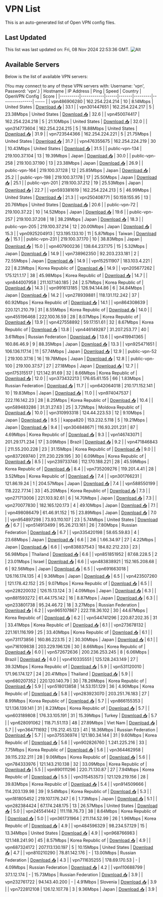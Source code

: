 # VPN List

This is an auto-generated list of Open VPN config files.

## Last Updated

This list was last updated on: Fri, 08 Nov 2024 22:53:36 GMT.
![Alt](https://repobeats.axiom.co/api/embed/186b98318ef1479477931607c1ad7d823f12451f.svg "Repobeats analytics image")

## Available Servers

Below is the list of available VPN servers:

(You may connect to any of these VPN servers with: Username: 'vpn', Password: 'vpn'.)
| Hostname | IP Address | Ping | Speed | Country | OpenVPN Config | Score |
|----------|------------|------|-------|---------|----------------| ----- |
| vpn486906280 | 162.254.224.214 | 10 | 8.14Mbps | United States | [Download 📥](./configs/server_0_US.ovpn) | 33.1 |
| vpn301447651 | 162.254.224.217 | 5 | 23.38Mbps | United States | [Download 📥](./configs/server_1_US.ovpn) | 32.6 |
| vpn450074417 | 162.254.224.218 | 5 | 21.10Mbps | United States | [Download 📥](./configs/server_2_US.ovpn) | 32.0 |
| vpn314773604 | 162.254.224.215 | 5 | 18.88Mbps | United States | [Download 📥](./configs/server_3_US.ovpn) | 31.9 |
| vpn723544366 | 162.254.224.221 | 5 | 21.75Mbps | United States | [Download 📥](./configs/server_4_US.ovpn) | 31.7 |
| vpn476355675 | 162.254.224.219 | 30 | 10.43Mbps | United States | [Download 📥](./configs/server_5_US.ovpn) | 31.5 |
| public-vpn-134 | 219.100.37.104 | 13 | 19.39Mbps | Japan | [Download 📥](./configs/server_6_JP.ovpn) | 30.0 |
| public-vpn-258 | 219.100.37.190 | 13 | 23.38Mbps | Japan | [Download 📥](./configs/server_7_JP.ovpn) | 26.9 |
| public-vpn-164 | 219.100.37.128 | 12 | 25.85Mbps | Japan | [Download 📥](./configs/server_8_JP.ovpn) | 25.2 |
| public-vpn-198 | 219.100.37.178 | 17 | 25.50Mbps | Japan | [Download 📥](./configs/server_9_JP.ovpn) | 25.1 |
| public-vpn-201 | 219.100.37.212 | 19 | 25.53Mbps | Japan | [Download 📥](./configs/server_10_JP.ovpn) | 22.7 |
| vpn593381619 | 162.254.224.213 | 5 | 46.99Mbps | United States | [Download 📥](./configs/server_11_US.ovpn) | 21.3 |
| vpn250408771 | 50.159.155.95 | 13 | 20.76Mbps | United States | [Download 📥](./configs/server_12_US.ovpn) | 20.6 |
| public-vpn-72 | 219.100.37.22 | 10 | 14.52Mbps | Japan | [Download 📥](./configs/server_13_JP.ovpn) | 19.6 |
| public-vpn-257 | 219.100.37.208 | 18 | 38.29Mbps | Japan | [Download 📥](./configs/server_14_JP.ovpn) | 18.3 |
| public-vpn-205 | 219.100.37.214 | 12 | 20.00Mbps | Japan | [Download 📥](./configs/server_15_JP.ovpn) | 15.3 |
| vpn0925204913 | 123.195.133.10 | 11 | 5.87Mbps | Taiwan | [Download 📥](./configs/server_16_TW.ovpn) | 15.1 |
| public-vpn-231 | 219.100.37.170 | 10 | 38.83Mbps | Japan | [Download 📥](./configs/server_17_JP.ovpn) | 15.0 |
| vpn407900236 | 138.64.237.175 | 15 | 5.32Mbps | Japan | [Download 📥](./configs/server_18_JP.ovpn) | 14.9 |
| vpn738962350 | 92.203.233.181 | 2 | 72.55Mbps | Japan | [Download 📥](./configs/server_19_JP.ovpn) | 14.9 |
| vpn152511907 | 183.103.4.221 | 22 | 8.23Mbps | Korea Republic of | [Download 📥](./configs/server_20_KR.ovpn) | 14.9 |
| vpn205677262 | 175.121.1.17 | 38 | 45.98Mbps | Korea Republic of | [Download 📥](./configs/server_21_KR.ovpn) | 14.7 |
| vpn844007958 | 211.107.140.185 | 24 | 2.57Mbps | Korea Republic of | [Download 📥](./configs/server_22_KR.ovpn) | 14.3 |
| vpn991613185 | 126.94.144.86 | 6 | 34.84Mbps | Japan | [Download 📥](./configs/server_23_JP.ovpn) | 14.2 |
| vpn278939881 | 118.131.112.242 | 37 | 60.92Mbps | Korea Republic of | [Download 📥](./configs/server_24_KR.ovpn) | 14.1 |
| vpn864308639 | 220.121.210.79 | 31 | 8.55Mbps | Korea Republic of | [Download 📥](./configs/server_25_KR.ovpn) | 14.0 |
| vpn455196468 | 222.100.16.59 | 28 | 8.07Mbps | Korea Republic of | [Download 📥](./configs/server_26_KR.ovpn) | 13.9 |
| vpn427558892 | 59.17.151.61 | 32 | 8.67Mbps | Korea Republic of | [Download 📥](./configs/server_27_KR.ovpn) | 13.8 |
| vpn446149287 | 31.207.253.77 | 40 | 3.61Mbps | Russian Federation | [Download 📥](./configs/server_28_RU.ovpn) | 13.6 |
| vpn419941365 | 160.86.46.9 | 9 | 88.35Mbps | Japan | [Download 📥](./configs/server_29_JP.ovpn) | 13.3 |
| vpn925471651 | 106.136.117.14 | 11 | 57.74Mbps | Japan | [Download 📥](./configs/server_30_JP.ovpn) | 12.9 |
| public-vpn-52 | 219.100.37.16 | 16 | 19.78Mbps | Japan | [Download 📥](./configs/server_31_JP.ovpn) | 12.8 |
| public-vpn-100 | 219.100.37.57 | 27 | 27.18Mbps | Japan | [Download 📥](./configs/server_32_JP.ovpn) | 12.7 |
| vpn175315517 | 121.142.91.69 | 32 | 8.66Mbps | Korea Republic of | [Download 📥](./configs/server_33_KR.ovpn) | 12.0 |
| vpn373432213 | 176.65.61.155 | 66 | 1.83Mbps | Russian Federation | [Download 📥](./configs/server_34_RU.ovpn) | 11.7 |
| vpn642064018 | 210.171.152.141 | 10 | 19.83Mbps | Japan | [Download 📥](./configs/server_35_JP.ovpn) | 11.0 |
| vpn974047537 | 222.116.142.23 | 28 | 8.25Mbps | Korea Republic of | [Download 📥](./configs/server_36_KR.ovpn) | 10.4 |
| vpn589483286 | 31.31.27.63 | 25 | 3.72Mbps | Moldova Republic of | [Download 📥](./configs/server_37_MD.ovpn) | 10.0 |
| vpn310993318 | 124.44.223.53 | 12 | 9.10Mbps | Japan | [Download 📥](./configs/server_38_JP.ovpn) | 9.5 |
| kappa820 | 153.232.5.118 | 5 | 19.21Mbps | Japan | [Download 📥](./configs/server_39_JP.ovpn) | 9.4 |
| vpn304848671 | 116.93.201.231 | 87 | 4.69Mbps | Korea Republic of | [Download 📥](./configs/server_40_KR.ovpn) | 9.3 |
| vpn146743071 | 201.29.171.234 | 17 | 3.09Mbps | Brazil | [Download 📥](./configs/server_41_BR.ovpn) | 9.2 |
| vpn471846843 | 211.55.200.228 | 23 | 31.15Mbps | Korea Republic of | [Download 📥](./configs/server_42_KR.ovpn) | 9.0 |
| vpn837269740 | 211.230.229.195 | 30 | 6.09Mbps | Korea Republic of | [Download 📥](./configs/server_43_KR.ovpn) | 8.5 |
| vpn239733746 | 112.170.188.221 | 28 | 45.59Mbps | Korea Republic of | [Download 📥](./configs/server_44_KR.ovpn) | 8.4 |
| vpn735209276 | 119.201.4.41 | 28 | 3.52Mbps | Korea Republic of | [Download 📥](./configs/server_45_KR.ovpn) | 7.4 |
| vpn301766231 | 121.86.19.24 | 1 | 204.57Mbps | Japan | [Download 📥](./configs/server_46_JP.ovpn) | 7.4 |
| vpn588550199 | 118.222.77.14 | 33 | 45.20Mbps | Korea Republic of | [Download 📥](./configs/server_47_KR.ovpn) | 7.3 |
| vpn271713006 | 221.103.92.61 | 6 | 14.70Mbps | Japan | [Download 📥](./configs/server_48_JP.ovpn) | 7.3 |
| vpn270077830 | 182.165.120.173 | 4 | 49.10Mbps | Japan | [Download 📥](./configs/server_49_JP.ovpn) | 7.1 |
| vpn498086479 | 61.46.91.152 | 15 | 23.89Mbps | Japan | [Download 📥](./configs/server_50_JP.ovpn) | 7.0 |
| vpn954897298 | 73.93.110.107 | 23 | 5.74Mbps | United States | [Download 📥](./configs/server_51_US.ovpn) | 6.7 |
| vpn514913499 | 95.26.213.161 | 26 | 7.80Mbps | Russian Federation | [Download 📥](./configs/server_52_RU.ovpn) | 6.7 |
| vpn335420198 | 58.65.59.83 | 4 | 23.68Mbps | Japan | [Download 📥](./configs/server_53_JP.ovpn) | 6.6 |
| 2i6 | 1.66.34.97 | 27 | 4.22Mbps | Japan | [Download 📥](./configs/server_54_JP.ovpn) | 6.6 |
| vpn838837543 | 184.82.212.233 | 23 | 56.98Mbps | Thailand | [Download 📥](./configs/server_55_TH.ovpn) | 6.6 |
| vpn851851952 | 87.68.228.5 | 2 | 23.01Mbps | Israel | [Download 📥](./configs/server_56_IL.ovpn) | 6.6 |
| vpn483838921 | 152.165.208.68 | 6 | 92.56Mbps | Japan | [Download 📥](./configs/server_57_JP.ovpn) | 6.5 |
| vpn691663018 | 126.116.174.135 | 4 | 9.36Mbps | Japan | [Download 📥](./configs/server_58_JP.ovpn) | 6.5 |
| vpn423507260 | 121.178.42.152 | 25 | 9.07Mbps | Korea Republic of | [Download 📥](./configs/server_59_KR.ovpn) | 6.5 |
| vpn228220032 | 126.15.13.124 | 3 | 4.09Mbps | Japan | [Download 📥](./configs/server_60_JP.ovpn) | 6.3 |
| vpn881593272 | 61.44.175.142 | 16 | 8.87Mbps | Japan | [Download 📥](./configs/server_61_JP.ovpn) | 6.3 |
| vpn233801738 | 95.24.46.72 | 18 | 3.27Mbps | Russian Federation | [Download 📥](./configs/server_62_RU.ovpn) | 6.2 |
| vpn965107867 | 222.118.36.102 | 30 | 44.67Mbps | Korea Republic of | [Download 📥](./configs/server_63_KR.ovpn) | 6.2 |
| vpn544741296 | 220.87.202.35 | 31 | 33.41Mbps | Korea Republic of | [Download 📥](./configs/server_64_KR.ovpn) | 6.1 |
| vpn273678132 | 221.161.116.199 | 25 | 33.40Mbps | Korea Republic of | [Download 📥](./configs/server_65_KR.ovpn) | 6.1 |
| vpn731173856 | 160.86.223.15 | 2 | 30.30Mbps | Japan | [Download 📥](./configs/server_66_JP.ovpn) | 6.1 |
| vpn716109838 | 203.229.196.126 | 30 | 8.66Mbps | Korea Republic of | [Download 📥](./configs/server_67_KR.ovpn) | 6.0 |
| vpn572672636 | 200.236.253.245 | 8 | 6.06Mbps | Brazil | [Download 📥](./configs/server_68_BR.ovpn) | 6.0 |
| vpn410335551 | 125.128.243.149 | 27 | 39.32Mbps | Korea Republic of | [Download 📥](./configs/server_69_KR.ovpn) | 5.9 |
| vpn531120010 | 171.96.174.127 | 24 | 20.41Mbps | Thailand | [Download 📥](./configs/server_70_TH.ovpn) | 5.9 |
| vpn680207352 | 220.120.140.79 | 30 | 78.26Mbps | Korea Republic of | [Download 📥](./configs/server_71_KR.ovpn) | 5.9 |
| vpn518013858 | 14.53.151.129 | 36 | 4.90Mbps | Korea Republic of | [Download 📥](./configs/server_72_KR.ovpn) | 5.8 |
| vpn283923070 | 203.251.76.183 | 27 | 8.99Mbps | Korea Republic of | [Download 📥](./configs/server_73_KR.ovpn) | 5.7 |
| vpn866155353 | 121.136.139.141 | 31 | 8.23Mbps | Korea Republic of | [Download 📥](./configs/server_74_KR.ovpn) | 5.7 |
| vpn603189808 | 176.33.105.191 | 31 | 15.39Mbps | Turkey | [Download 📥](./configs/server_75_TR.ovpn) | 5.7 |
| vpn628091062 | 118.71.51.113 | 48 | 27.89Mbps | Viet Nam | [Download 📥](./configs/server_76_VN.ovpn) | 5.7 |
| vpn364711692 | 176.212.45.123 | 41 | 18.36Mbps | Russian Federation | [Download 📥](./configs/server_77_RU.ovpn) | 5.7 |
| vpn375536974 | 121.180.34.144 | 31 | 9.60Mbps | Korea Republic of | [Download 📥](./configs/server_78_KR.ovpn) | 5.6 |
| vpn902826760 | 1.241.225.216 | 33 | 7.75Mbps | Korea Republic of | [Download 📥](./configs/server_79_KR.ovpn) | 5.6 |
| vpn364462958 | 39.115.232.211 | 28 | 9.06Mbps | Korea Republic of | [Download 📥](./configs/server_80_KR.ovpn) | 5.6 |
| vpn784333976 | 121.143.210.138 | 32 | 33.09Mbps | Korea Republic of | [Download 📥](./configs/server_81_KR.ovpn) | 5.5 |
| vpn890111296 | 220.71.130.87 | 27 | 7.94Mbps | Korea Republic of | [Download 📥](./configs/server_82_KR.ovpn) | 5.5 |
| vpn315453573 | 121.129.219.156 | 28 | 39.83Mbps | Korea Republic of | [Download 📥](./configs/server_83_KR.ovpn) | 5.4 |
| vpn914509666 | 114.203.139.98 | 39 | 9.54Mbps | Korea Republic of | [Download 📥](./configs/server_84_KR.ovpn) | 5.3 |
| vpn181805452 | 219.107.176.247 | 6 | 1.73Mbps | Japan | [Download 📥](./configs/server_85_JP.ovpn) | 5.1 |
| vpn282384424 | 67.174.248.175 | 13 | 26.57Mbps | United States | [Download 📥](./configs/server_86_US.ovpn) | 5.0 |
| vpn245541442 | 111.118.76.73 | 38 | 8.64Mbps | Korea Republic of | [Download 📥](./configs/server_87_KR.ovpn) | 5.0 |
| vpn361731964 | 211.114.52.99 | 26 | 1.96Mbps | Korea Republic of | [Download 📥](./configs/server_88_KR.ovpn) | 4.9 |
| vpn484596329 | 98.234.57.129 | 15 | 13.34Mbps | United States | [Download 📥](./configs/server_89_US.ovpn) | 4.9 |
| vpn968766983 | 121.148.241.90 | 45 | 8.57Mbps | Korea Republic of | [Download 📥](./configs/server_90_KR.ovpn) | 4.9 |
| vpn687324172 | 207.113.130.197 | 5 | 10.15Mbps | United States | [Download 📥](./configs/server_91_US.ovpn) | 4.7 |
| vpn810210290 | 78.81.142.176 | - | 13.00Mbps | Russian Federation | [Download 📥](./configs/server_92_RU.ovpn) | 4.3 |
| vpn711635255 | 178.69.170.53 | - | 4.09Mbps | Russian Federation | [Download 📥](./configs/server_93_RU.ovpn) | 4.2 |
| vpn110688799 | 37.1.12.174 | - | 15.73Mbps | Russian Federation | [Download 📥](./configs/server_94_RU.ovpn) | 3.9 |
| vpn232761722 | 94.143.40.200 | - | 4.91Mbps | Slovenia | [Download 📥](./configs/server_95_SI.ovpn) | 3.9 |
| vpn722812108 | 126.12.107.78 | 3 | 9.36Mbps | Japan | [Download 📥](./configs/server_96_JP.ovpn) | 3.9 |
